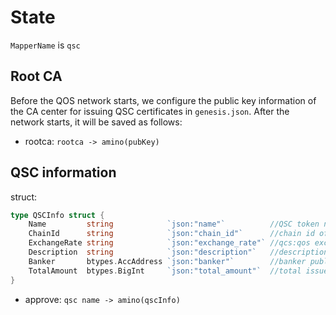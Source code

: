 # State

`MapperName` is `qsc`

## Root CA

Before the QOS network starts, we configure the public key information of the CA center for issuing QSC certificates in `genesis.json`. 
After the network starts, it will be saved as follows:

- rootca: `rootca -> amino(pubKey)` 

## QSC information

struct:
```go
type QSCInfo struct {
	Name         string            `json:"name"`          //QSC token name
	ChainId      string            `json:"chain_id"`      //chain id of mainnet for holding this token
	ExchangeRate string            `json:"exchange_rate"` //qcs:qos exchange rate
	Description  string            `json:"description"`   //description
	Banker       btypes.AccAddress `json:"banker"`        //banker public key
	TotalAmount  btypes.BigInt     `json:"total_amount"`  //total issue amount
}
```

- approve: `qsc name -> amino(qscInfo)`
